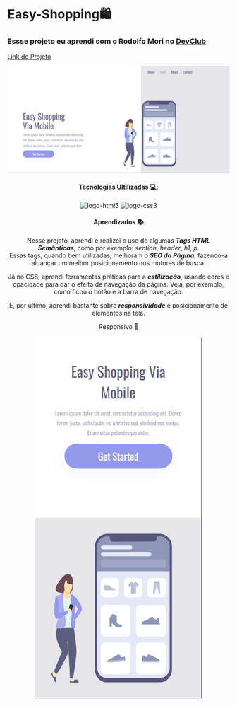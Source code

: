 <h1>Easy-Shopping🛍️</h1>

<h3>Essse projeto eu aprendi com o Rodolfo Mori no <a href="https://rodolfomori.com.br/devclub-n1/">DevClub</a></h3>

<a href="https://danmoraes1.github.io/Easy-Shopping/">Link do Projeto<a/>

<img src="https://github.com/Danmoraes1/Easy-Shopping/blob/main/assets/EasyShopping1.png?raw=true"> 

<div align="center">
  
<h4> Tecnologias Ultilizadas 💻: </h4>
<img src="https://img.shields.io/badge/HTML5-E34F26?style=for-the-badge&logo=html5&logoColor=white" alt="logo-html5">
<img src="https://img.shields.io/badge/CSS3-1572B6?style=for-the-badge&logo=css3&logoColor=white" alt="logo-css3">

<h4> Aprendizados 📚 </h4>
<p>Nesse projeto, aprendi e realizei o uso de algumas <strong><i>Tags HTML Semânticas</i></strong>, como por exemplo: <i>section</i>, <i>header</i>, <i>h1</i>, <i>p</i>.<br>
Essas tags, quando bem utilizadas, melhoram o <strong><i>SEO da Página</i></strong>, fazendo-a alcançar um melhor posicionamento nos motores de busca.</p>

<p>Já no CSS, aprendi ferramentas práticas para a <strong><i>estilização</i></strong>, usando cores e opacidade para dar o efeito de navegação da página. Veja, por exemplo, como ficou o botão e a barra de navegação.</p>

<p>E, por último, aprendi bastante sobre <strong><i>responsividade</i></strong> e posicionamento de elementos na tela.</p>




Responsivo 📱
<br>
<br>
<img src="https://github.com/Danmoraes1/Easy-Shopping/blob/main/assets/EasyShopping2.png?raw=true" >  
</div>




